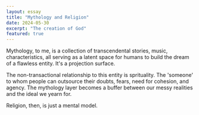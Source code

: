 ```yaml
---
layout: essay
title: "Mythology and Religion"
date: 2024-05-30
excerpt: "The creation of God"
featured: true
---
```


Mythology, to me, is a collection of transcendental stories, music, characteristics, all serving as a latent space for humans to build the dream of a flawless entity. It's a projection surface. 

The non-transactional relationship to this entity is sprituality. The 'someone' to whom people can outsource their doubts, fears, need for cohesion, and agency. The mythology layer becomes a buffer between our messy realities and the ideal we yearn for.

Religion, then, is just a mental model. 